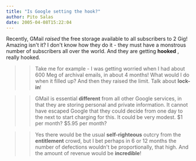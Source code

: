 ```yaml
---
title: "Is Google setting the hook?"
author: Pito Salas
date: 2005-04-08T15:22:04
---
```


Recently, GMail _raised_ the free storage available to all subscribers to 2
Gig! Amazing isn't it? I don't know how they do it - they must have a
monstrous number of subscribers all over the world. And they are getting
**hooked** , really hooked.

>>

>> Take me for example - I was getting worried when I had about 600 Meg of
archival emails, in about 4 months! What would I do when it filled up? And
then they raised the limit. Talk about **lock-in**!

>>

>> GMail is essential **different** from all other Google services, in that
they are storing personal and private information. It cannot have escaped
Google that they could decide from one day to the next to start charging for
this. It could be very modest. $1 per month? $5.95 per month?

>>

>> Yes there would be the usual **self-righteous** outcry from the
**entitlement** crowd, but I bet perhaps in  6 or 12 months the number of
defections wouldn't be proportionally, that high. And the amount of revenue
would be  **incredible**!


